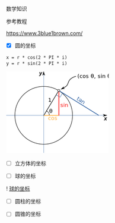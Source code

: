 数学知识

参考教程

https://www.3blue1brown.com/


- [x] 圆的坐标

```
x = r * cos(2 * PI * i)
y = r * sin(2 * PI * i)
```

![圆的坐标](../res/unit-circle-sin-coord.png)

- [ ] 立方体的坐标

- [ ] 球的坐标

! [球的坐标](../res/sphere-coord.png)

- [ ] 圆柱的坐标

- [ ] 圆锥的坐标
